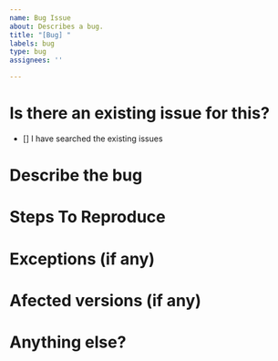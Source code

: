```yaml
---
name: Bug Issue
about: Describes a bug.
title: "[Bug] "
labels: bug
type: bug
assignees: ''

---
```

# Is there an existing issue for this?
  - [] I have searched the existing issues

# Describe the bug


# Steps To Reproduce


# Exceptions (if any)


# Afected versions (if any)


# Anything else?
